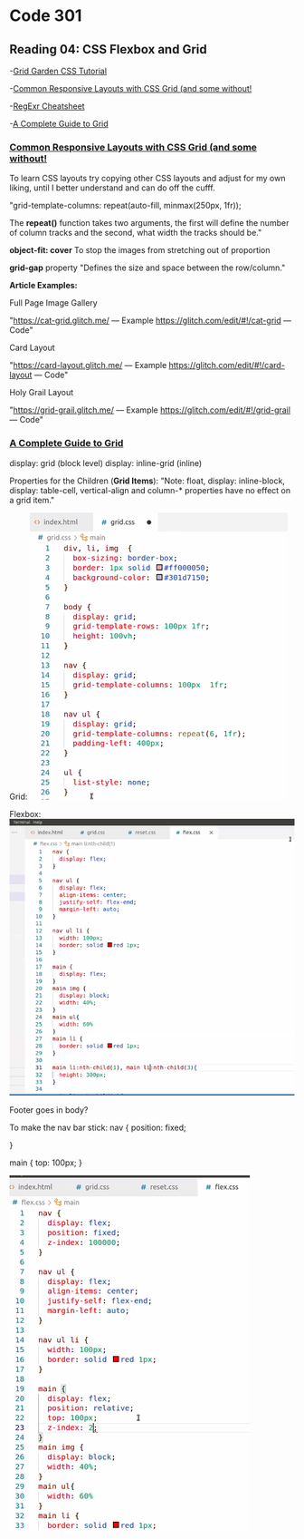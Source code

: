 # Code 301
## Reading 04: CSS Flexbox and Grid

-[Grid Garden CSS Tutorial](https://cssgridgarden.com/)


-[Common Responsive Layouts with CSS Grid (and some without!](https://medium.com/samsung-internet-dev/common-responsive-layouts-with-css-grid-and-some-without-245a862f48df)

-[RegExr Cheatsheet](https://regexr.com/)

-[A Complete Guide to Grid](https://css-tricks.com/snippets/css/complete-guide-grid/)


### [Common Responsive Layouts with CSS Grid (and some without!](https://medium.com/samsung-internet-dev/common-responsive-layouts-with-css-grid-and-some-without-245a862f48df)

To learn CSS layouts try copying other CSS layouts and adjust for my own liking, until I better understand and can do off the cufff.

"grid-template-columns: repeat(auto-fill, minmax(250px, 1fr));

The **repeat()** function takes two arguments, the first will define the number of column tracks and the second, what width the tracks should be."

**object-fit: cover**
To stop the images from stretching out of proportion

**grid-gap** property
"Defines the size and space between the row/column."

**Article Examples:**

Full Page Image Gallery

"https://cat-grid.glitch.me/ — Example
https://glitch.com/edit/#!/cat-grid — Code"

Card Layout

"https://card-layout.glitch.me/ — Example
https://glitch.com/edit/#!/card-layout — Code"

Holy Grail Layout 

"https://grid-grail.glitch.me/ — Example
https://glitch.com/edit/#!/grid-grail — Code"

### [A Complete Guide to Grid](https://css-tricks.com/snippets/css/complete-guide-grid/)

display: grid (block level)
display: inline-grid (inline)

Properties for the Children (**Grid Items**):
"Note:
float, display: inline-block, display: table-cell, vertical-align and column-* properties have no effect on a grid item."


Grid: 
![](2021-02-18-12-13-40.png)


Flexbox:
![](2021-02-18-12-30-10.png)


Footer goes in body? 

To make the nav bar stick:
nav {
    position: fixed;

}

main {
    top: 100px;
}

![](2021-02-18-12-35-10.png)